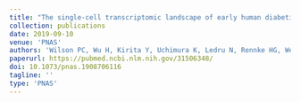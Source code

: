 ```yaml
---
title: "The single-cell transcriptomic landscape of early human diabetic nephropathy"
collection: publications
date: 2019-09-10
venue: 'PNAS'
authors: 'Wilson PC, Wu H, Kirita Y, Uchimura K, Ledru N, Rennke HG, Welling PA, Waikar SS, Humphreys BD'
paperurl: https://pubmed.ncbi.nlm.nih.gov/31506348/
doi: 10.1073/pnas.1908706116
tagline: ''
type: 'PNAS'
---
```


